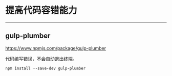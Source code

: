 # 提高代码容错能力
---

## gulp-plumber

https://www.npmjs.com/package/gulp-plumber

代码编写错误，不会自动退出终端。

```
npm install --save-dev gulp-plumber
```
